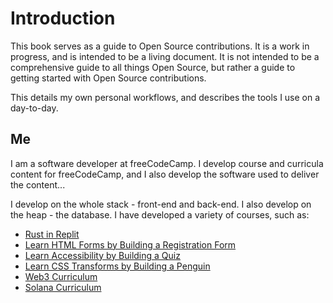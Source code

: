 # Introduction

This book serves as a guide to Open Source contributions. It is a work in progress, and is intended to be a living document. It is not intended to be a comprehensive guide to all things Open Source, but rather a guide to getting started with Open Source contributions.

This details my own personal workflows, and describes the tools I use on a day-to-day.

## Me

I am a software developer at freeCodeCamp. I develop course and curricula content for freeCodeCamp, and I also develop the software used to deliver the content...

I develop on the whole stack - front-end and back-end. I also develop on the heap - the database. I have developed a variety of courses, such as:

- <a href="https://www.freecodecamp.org/news/rust-in-replit/" target="_blank">Rust in Replit</a>
- <a href="https://www.freecodecamp.org/learn/2022/responsive-web-design/#learn-html-forms-by-building-a-registration-form" target="_blank">Learn HTML Forms by Building a Registration Form</a>
- <a href="https://www.freecodecamp.org/learn/2022/responsive-web-design/#learn-accessibility-by-building-a-quiz" target="_blank">Learn Accessibility by Building a Quiz</a>
- <a href="https://www.freecodecamp.org/learn/2022/responsive-web-design/#learn-css-transforms-by-building-a-penguin" target="_blank">Learn CSS Transforms by Building a Penguin</a>
- <a href="https://web3.freecodecamp.org/" target="_blank">Web3 Curriculum</a>
- <a href="https://web3.freecodecamp.org/" target="_blank">Solana Curriculum</a>
